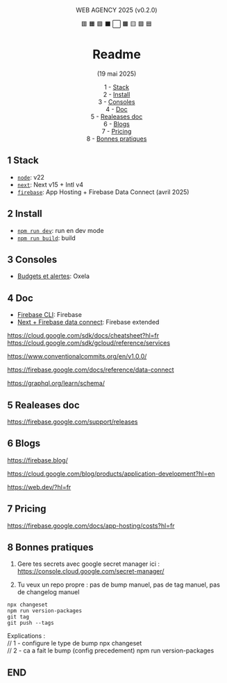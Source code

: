 <div align="center">

WEB AGENCY 2025 (v0.2.0)

🟥
🟧
🟩
⬛
⬜
🟫
🟨
🟪
🟦

# Readme

(19 mai 2025)

1 - [Stack](#stack)  
2 - [Install](#install)  
3 - [Consoles](#consoles)  
4 - [Doc](#doc)  
5 - [Realeases doc](#realeases-doc)  
6 - [Blogs](#blogs)  
7 - [Pricing](#pricing)  
8 - [Bonnes pratiques](#bonnes-pratiques)

</div>

## 1 Stack

- [`node`](): v22
- [`next`](https://starship.rs/): Next v15 + Intl v4
- [`firebase`](https://github.com/BurntSushi/ripgrep): App Hosting + Firebase Data Connect (avril 2025)

## 2 Install

- [`npm run dev`](): run en dev mode
- [`npm run build`](): build

## 3 Consoles

- [Budgets et alertes](https://console.cloud.google.com/billing/0114F9-3F8840-41992B/budgets?authuser=0&hl=fr&inv=1&invt=Abx2NA&organizationId=0&supportedpurview=project): Oxela

## 4 Doc

- [Firebase CLI](https://firebase.google.com/docs/cli?hl=fr): Firebase
- [Next + Firebase data connect](https://github.com/FirebaseExtended/firebase-framework-tools): Firebase extended

<https://cloud.google.com/sdk/docs/cheatsheet?hl=fr>
<https://cloud.google.com/sdk/gcloud/reference/services>

<https://www.conventionalcommits.org/en/v1.0.0/>

<https://firebase.google.com/docs/reference/data-connect>

<https://graphql.org/learn/schema/>

## 5 Realeases doc

<https://firebase.google.com/support/releases>

## 6 Blogs

<https://firebase.blog/>

<https://cloud.google.com/blog/products/application-development?hl=en>

<https://web.dev/?hl=fr>

## 7 Pricing

<https://firebase.google.com/docs/app-hosting/costs?hl=fr>

## 8 Bonnes pratiques

1. Gere tes secrets avec google secret manager ici : <https://console.cloud.google.com/secret-manager/>

2. Tu veux un repo propre : pas de bump manuel, pas de tag manuel, pas de changelog manuel

```console
npx changeset
npm run version-packages
git tag
git push --tags
```

Explications :  
// 1 - configure le type de bump
npx changeset  
// 2 - ca a fait le bump (config precedement)
npm run version-packages

## END

